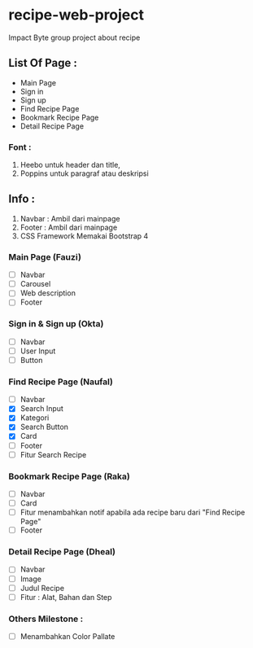 # recipe-web-project
Impact Byte group project about recipe

## List Of Page : 
* Main Page
* Sign in
* Sign up
* Find Recipe Page
* Bookmark Recipe Page
* Detail Recipe Page

### Font :
1. Heebo untuk header dan title, 
1. Poppins untuk paragraf atau deskripsi

## Info :
1. Navbar : Ambil dari mainpage 
1. Footer : Ambil dari mainpage
1. CSS Framework Memakai Bootstrap 4
        

### Main Page (Fauzi)
- [ ] Navbar 
- [ ] Carousel
- [ ] Web description 
- [ ] Footer

### Sign in & Sign up (Okta)
- [ ] Navbar 
- [ ] User Input
- [ ] Button 

### Find Recipe Page (Naufal)
- [ ] Navbar
- [x] Search Input
- [x] Kategori 
- [x] Search Button 
- [x] Card 
- [ ] Footer
- [ ] Fitur Search Recipe
### Bookmark Recipe Page (Raka)
- [ ] Navbar
- [ ] Card
- [ ] Fitur menambahkan notif apabila ada recipe baru dari "Find Recipe Page"
- [ ] Footer

### Detail Recipe Page (Dheal)
- [ ] Navbar
- [ ] Image
- [ ] Judul Recipe 
- [ ] Fitur : Alat, Bahan dan Step 

### Others Milestone :
- [ ] Menambahkan Color Pallate
